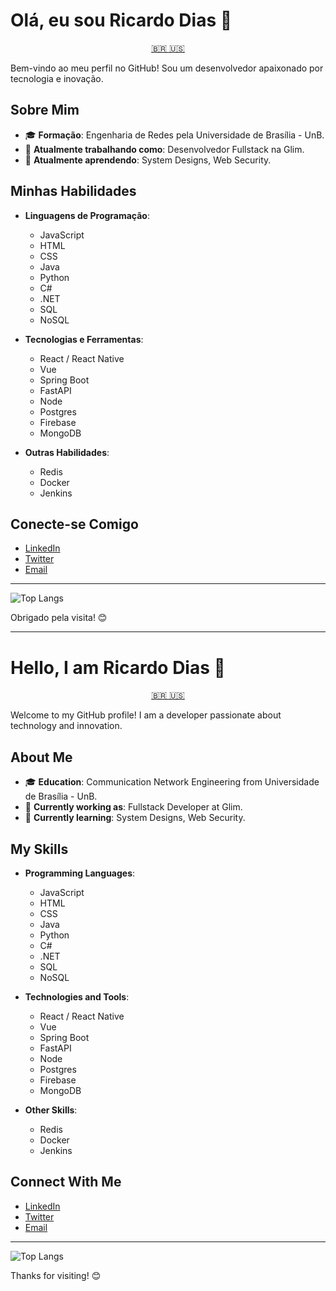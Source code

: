 <a name="portugues"></a>
# Olá, eu sou Ricardo Dias 👋

<p align="center">
  <a href="#portugues">
    🇧🇷
  </a>
  <a href="#english">
    🇺🇸
  </a>
</p>

Bem-vindo ao meu perfil no GitHub! Sou um desenvolvedor apaixonado por tecnologia e inovação.

## Sobre Mim

- 🎓 **Formação**: Engenharia de Redes pela Universidade de Brasília - UnB.
- 💼 **Atualmente trabalhando como**: Desenvolvedor Fullstack na Glim.
- 🌱 **Atualmente aprendendo**: System Designs, Web Security.

## Minhas Habilidades

- **Linguagens de Programação**:
  - JavaScript
  - HTML
  - CSS
  - Java
  - Python
  - C#
  - .NET
  - SQL
  - NoSQL

- **Tecnologias e Ferramentas**:
  - React / React Native
  - Vue
  - Spring Boot
  - FastAPI
  - Node
  - Postgres
  - Firebase
  - MongoDB

- **Outras Habilidades**:
  - Redis
  - Docker
  - Jenkins

## Conecte-se Comigo

- [LinkedIn](linkedin.com/in/ricardo-dias-b5ba49164/)
- [Twitter](https://twitter.com/diasricardo__)
- [Email](mailto:diasmacedo.ricardo@gmail.com)

---

![Top Langs](https://github-readme-stats.vercel.app/api/top-langs/?username=diasricardo23&layout=compact&theme=radical)

Obrigado pela visita! 😊

---

<a name="english"></a>
# Hello, I am Ricardo Dias 👋
<p align="center">
  <a href="#portugues">
    🇧🇷
  </a>
  <a href="#english">
    🇺🇸
  </a>
</p>

Welcome to my GitHub profile! I am a developer passionate about technology and innovation.

## About Me

- 🎓 **Education**: Communication Network Engineering from Universidade de Brasília - UnB.
- 💼 **Currently working as**: Fullstack Developer at Glim.
- 🌱 **Currently learning**: System Designs, Web Security.

## My Skills

- **Programming Languages**:
  - JavaScript
  - HTML
  - CSS
  - Java
  - Python
  - C#
  - .NET
  - SQL
  - NoSQL

- **Technologies and Tools**:
  - React / React Native
  - Vue
  - Spring Boot
  - FastAPI
  - Node
  - Postgres
  - Firebase
  - MongoDB

- **Other Skills**:
  - Redis
  - Docker
  - Jenkins

## Connect With Me

- [LinkedIn](linkedin.com/in/ricardo-dias-b5ba49164/)
- [Twitter](https://twitter.com/diasricardo__)
- [Email](mailto:diasmacedo.ricardo@gmail.com)

---

![Top Langs](https://github-readme-stats.vercel.app/api/top-langs/?username=diasricardo23&layout=compact&theme=radical)

Thanks for visiting! 😊
